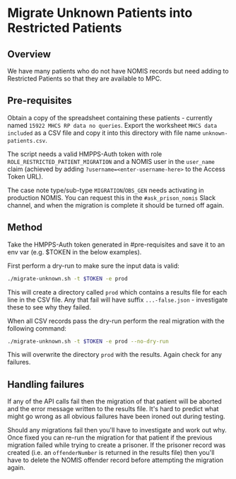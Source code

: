 # Migrate Unknown Patients into Restricted Patients

## Overview

We have many patients who do not have NOMIS records but need adding to Restricted Patients so that they are available to MPC.

## Pre-requisites

Obtain a copy of the spreadsheet containing these patients - currently named `15922 MHCS RP data no queries`. Export the worksheet `MHCS data included` as a CSV file and copy it into this directory with file name `unknown-patients.csv`.

The script needs a valid HMPPS-Auth token with role `ROLE_RESTRICTED_PATIENT_MIGRATION` and a NOMIS user in the `user_name` claim (achieved by adding `?username=<enter-username-here>` to the Access Token URL).

The case note type/sub-type `MIGRATION`/`OBS_GEN` needs activating in production NOMIS. You can request this in the `#ask_prison_nomis` Slack channel, and when the migration is complete it should be turned off again.

## Method

Take the HMPPS-Auth token generated in #pre-requisites and save it to an env var (e.g. $TOKEN in the below examples).

First perform a dry-run to make sure the input data is valid:

```bash
./migrate-unknown.sh -t $TOKEN -e prod
```

This will create a directory called `prod` which contains a results file for each line in the CSV file. Any that fail will have suffix `...-false.json` - investigate these to see why they failed.

When all CSV records pass the dry-run perform the real migration with the following command:

```bash
./migrate-unknown.sh -t $TOKEN -e prod --no-dry-run
```

This will overwrite the directory `prod` with the results. Again check for any failures.

## Handling failures

If any of the API calls fail then the migration of that patient will be aborted and the error message written to the results file. It's hard to predict what might go wrong as all obvious failures have been ironed out during testing.

Should any migrations fail then you'll have to investigate and work out why. Once fixed you can re-run the migration for that patient if the previous migration failed while trying to create a prisoner. If the prisoner record was created (i.e. an `offenderNumber` is returned in the results file) then you'll have to delete the NOMIS offender record before attempting the migration again.
